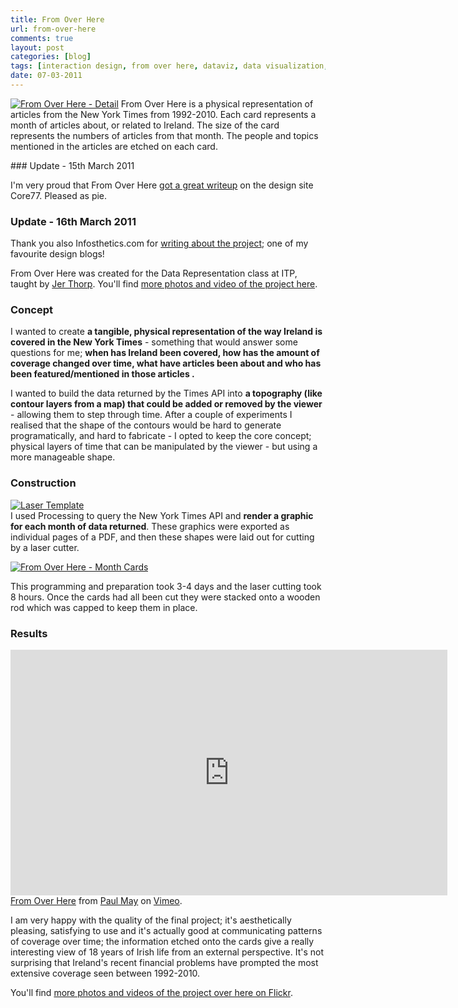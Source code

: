 ```yaml
---
title: From Over Here
url: from-over-here
comments: true
layout: post
categories: [blog]
tags: [interaction design, from over here, dataviz, data visualization, data visualisation, data representation]
date: 07-03-2011
---
```

<p class="intro"><a href="http://www.flickr.com/photos/paulmmay/5504555642/" title="From Over Here - Detail by paulmmay, on Flickr"><img src="http://farm6.static.flickr.com/5138/5504555642_c59d818987_b.jpg" class="flickr" alt="From Over Here - Detail" /></a>
From Over Here is a physical representation of articles from the New York Times from 1992-2010. Each card represents a month of articles about, or related to Ireland. The size of the card represents the numbers of articles from that month. The people and topics mentioned in the articles are etched on each card. </p>
### Update - 15th March 2011
<p class="update">I'm very proud that From Over Here <a href="http://www.core77.com/blog/object_culture/from_over_here_a_physical_representation_of_news_mentions_18793.asp" title="got a great writeup">got a great writeup</a> on the design site Core77. Pleased as pie. 

### Update - 16th March 2011
<p class="update">Thank you also Infosthetics.com for <a href="http://infosthetics.com/archives/2011/03/from_over_here_a_physical_representation_of_news.html" title="writing about the project">writing about the project</a>; one of my favourite design blogs!

From Over Here was created for the Data Representation class at ITP, taught by <a href="http://www.blprnt.com" title="Jer Thorp">Jer Thorp</a>. You'll find <a href="http://www.flickr.com/photos/paulmmay/sets/72157626087196057/with/5504555642/" title="more photos and video of the project here">more photos and video of the project here</a>.

### Concept
I wanted to create **a tangible, physical representation of the way Ireland is covered in the New York Times** - something that would answer some questions for me; **when has Ireland been covered, how has the amount of coverage changed over time, what have articles been about and who has been featured/mentioned in those articles .**

I wanted to build the data returned by the Times API into **a topography (like contour layers from a map) that could be added or removed by the viewer** - allowing them to step through time. After a couple of experiments I realised that the shape of the contours would be hard to generate programatically, and hard to fabricate - I opted to keep the core concept; physical layers of time that can be manipulated by the viewer - but using a more manageable shape. 

### Construction
<a href="http://www.flickr.com/photos/paulmmay/5506421196/" title="Laser Template by paulmmay, on Flickr"><img src="http://farm6.static.flickr.com/5098/5506421196_eb1fe9ab48_b.jpg" class="flickr" alt="Laser Template" /></a><br />
I used Processing to query the New York Times API and **render a graphic for each month of data returned**. These graphics were exported as individual pages of a PDF, and then these shapes were laid out for cutting by a laser cutter. 

<a href="http://www.flickr.com/photos/paulmmay/5504547948/" title="From Over Here - Month Cards by paulmmay, on Flickr"><img src="http://farm6.static.flickr.com/5091/5504547948_08ded1bcab.jpg" class="flickr" alt="From Over Here - Month Cards" /></a>

This programming and preparation took 3-4 days and the laser cutting took 8 hours. Once the cards had all been cut they were stacked onto a wooden rod which was capped to keep them in place. 

### Results
<iframe src="http://player.vimeo.com/video/20723512?byline=0&amp;portrait=0&amp;color=f0e563" width="699" height="393" frameborder="0"> </iframe><a href="http://vimeo.com/20723512">From Over Here</a> from <a href="http://vimeo.com/paulmay">Paul May</a> on <a href="http://vimeo.com">Vimeo</a>.

I am very happy with the quality of the final project; it's aesthetically pleasing, satisfying to use and it's actually good at communicating patterns of coverage over time; the information etched onto the cards give a really interesting view of 18 years of Irish life from an external perspective. It's not surprising that Ireland's recent financial problems have prompted the most extensive coverage seen between 1992-2010.

You'll find <a href="http://www.flickr.com/photos/paulmmay/sets/72157626087196057/" title="more photos and videos of the project over here on Flickr">more photos and videos of the project over here on Flickr</a>.

